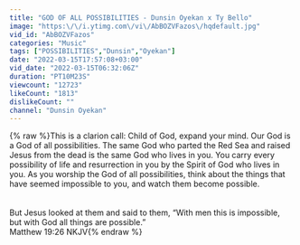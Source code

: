 ```yaml
---
title: "GOD OF ALL POSSIBILITIES - Dunsin Oyekan x Ty Bello"
image: "https:\/\/i.ytimg.com\/vi\/AbBOZVFazos\/hqdefault.jpg"
vid_id: "AbBOZVFazos"
categories: "Music"
tags: ["POSSIBILITIES","Dunsin","Oyekan"]
date: "2022-03-15T17:57:08+03:00"
vid_date: "2022-03-15T06:32:06Z"
duration: "PT10M23S"
viewcount: "12723"
likeCount: "1813"
dislikeCount: ""
channel: "Dunsin Oyekan"
---
```

{% raw %}This is a clarion call: Child of God, expand your mind. Our God is a God of all possibilities. The same God who parted the Red Sea and raised Jesus from the dead is the same God who lives in you. You carry every possibility of life and resurrection in you by the Spirit of God who lives in you. As you worship the God of all possibilities, think about the things that have seemed impossible to you, and watch them become possible.<br /><br /><br />But Jesus looked at them and said to them, “With men this is impossible, but with God all things are possible.”<br />Matthew 19:26 NKJV{% endraw %}
